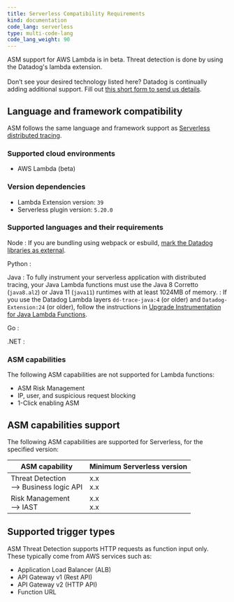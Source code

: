 ```yaml
---
title: Serverless Compatibility Requirements 
kind: documentation
code_lang: serverless
type: multi-code-lang
code_lang_weight: 90
---
```


<div class="alert alert-info">ASM support for AWS Lambda is in beta. Threat detection is done by using the Datadog's lambda extension.<br><br> Don’t see your desired technology listed here? Datadog is continually adding additional support. Fill out <a href="https://forms.gle/gHrxGQMEnAobukfn7">this short form to send us details</a>.</div>

## Language and framework compatibility

ASM follows the same language and framework support as [Serverless distributed tracing][1]. 

### Supported cloud environments

- AWS Lambda (beta)

### Version dependencies

- Lambda Extension version: `39`
- Serverless plugin version: `5.20.0`

### Supported languages and their requirements

Node
: If you are bundling using webpack or esbuild, [mark the Datadog libraries as external][4].

Python
: 

Java
: To fully instrument your serverless application with distributed tracing, your Java Lambda functions must use the Java 8 Corretto (`java8.al2`) or Java 11 (`java11`) runtimes with at least 1024MB of memory.
: If you use the Datadog Lambda layers `dd-trace-java:4` (or older) and `Datadog-Extension:24` (or older), follow the instructions in [Upgrade Instrumentation for Java Lambda Functions][3].

Go
: 

.NET
: 

### ASM capabilities 
The following ASM capabilities are not supported for Lambda functions:
 - ASM Risk Management
 - IP, user, and suspicious request blocking
 - 1-Click enabling ASM

## ASM capabilities support

The following ASM capabilities are supported for Serverless, for the specified version:

| ASM capability                   | Minimum Serverless version |
| -------------------------------- | ----------------------------|
| Threat Detection <br/> --> Business logic API  | x.x <br/>x.x   |
| Risk Management <br/> --> IAST | x.x <br/>x.x |


## Supported trigger types

ASM Threat Detection supports HTTP requests as function input only. These typically come from AWS services such as:

- Application Load Balancer (ALB)
- API Gateway v1 (Rest API)
- API Gateway v2 (HTTP API)
- Function URL


[1]: /serverless/distributed_tracing/
[2]: /serverless/guide/datadog_forwarder_python
[3]: /serverless/guide/upgrade_java_instrumentation
[4]: /serverless/guide/serverless_tracing_and_webpack/
